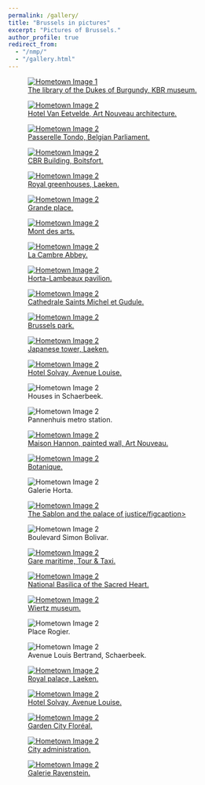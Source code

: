 ```yaml
---
permalink: /gallery/
title: "Brussels in pictures"
excerpt: "Pictures of Brussels."
author_profile: true
redirect_from: 
  - "/nmp/"
  - "/gallery.html"
---
```


<div class="gallery">
  <figure>
    <a href="https://www.kbr.be/en/museum/" target="_blank">
      <img src="/images/brussels/bourgogne.jpg" alt="Hometown Image 1">
      <figcaption>The library of the Dukes of Burgundy, KBR museum.</figcaption>
    </a>
  </figure>

  <figure>
    <a href="https://www.lab-an.be/en/" target="_blank">
      <img src="/images/brussels/hotel_van_eetvelde.jpg" alt="Hometown Image 2">
      <figcaption>Hotel Van Eetvelde, Art Nouveau architecture.</figcaption>
    </a>
  </figure>

  <figure>
     <a href="https://belgiqueinsolite.com/passerelle-tondo/" target="_blank">
       <img src="/images/brussels/anneau.jpg" alt="Hometown Image 2">
       <figcaption>Passerelle Tondo, Belgian Parliament.</figcaption>
     </a>
  </figure>

  <figure>
    <a href="https://en.wikipedia.org/wiki/CBR_Building" target="_blank">
    <img src="/images/brussels/cbr-2.jpg" alt="Hometown Image 2">
    <figcaption>CBR Building, Boitsfort.</figcaption>
    </a>
  </figure>

  <figure>
    <a href="https://www.monarchie.be/en/heritage/royal-greenhouses-in-laeken" target="_blank">
    <img src="/images/brussels/laeken_4.png" alt="Hometown Image 2">
    <figcaption>Royal greenhouses, Laeken.</figcaption>
    </a>
  </figure>

  <figure>
    <a href="http://visit.brussels/en/visitors/venue-details.Grand-Place.3743" target="_blank">
    <img src="/images/brussels/grand_place.png" alt="Hometown Image 2">
    <figcaption>Grande place.</figcaption>
    </a>
  </figure>

  
  <figure>
    <a href="https://www.visit.brussels/en/visitors/venue-details.The-Mont-des-Arts-Garden.266026/" target="_blank">
    <img src="/images/brussels/arts.png" alt="Hometown Image 2">
    <figcaption>Mont des arts.</figcaption>
    </a>
  </figure>

  <figure>
    <a href="https://www.visit.brussels/en/visitors/venue-details.La-Cambre-Abbey.248797/" target="_blank">
      <img src="/images/brussels/abbaye_cambre.jpg" alt="Hometown Image 2">
      <figcaption>La Cambre Abbey.</figcaption>
    </a>
  </figure>

  <figure>
    <a href="https://www.visit.brussels/en/visitors/venue-details.Horta-Lambeaux-pavilion.263131/" target="_blank">
    <img src="/images/brussels/passions_humaines_3.jpg" alt="Hometown Image 2">
    <figcaption>Horta-Lambeaux pavilion.</figcaption>
    </a>
  </figure>

  <figure>
    <a href="https://www.visit.brussels/en/visitors/venue-details.Cathedrale-Saints-Michel-et-Gudule.478" target="_blank">
    <img src="/images/brussels/cathedrale_1.jpg" alt="Hometown Image 2">
    <figcaption>Cathedrale Saints Michel et Gudule.</figcaption>
    </a>
  </figure>

  
  
  <figure>
    <a href="https://www.visit.brussels/en/visitors/venue-details.Brussels-Park.237417" target="_blank">
    <img src="/images/brussels/parc.jpg" alt="Hometown Image 2">
    <figcaption>Brussels park.</figcaption>
      </a>
  </figure>

  <figure>
    <a href="https://www.visit.brussels/en/visitors/venue-details.Japanese-Tower-Museums-of-the-Far-East.241960" target="_blank">
    <img src="/images/brussels/laeken_5.png" alt="Hometown Image 2">
    <figcaption>Japanese tower, Laeken.</figcaption>
    </a>
  </figure>

  <figure>
    <a href="https://hotelsolvay.be/en/" target="_blank">
    <img src="/images/brussels/hotel-solvay.jpg" alt="Hometown Image 2">
    <figcaption>Hotel Solvay, Avenue Louise.</figcaption>
    </a>
  </figure>

  <figure>
    <img src="/images/brussels/schaerbeek.jpg" alt="Hometown Image 2">
    <figcaption>Houses in Schaerbeek.</figcaption>
  </figure>


  <figure>
    <img src="/images/brussels/pannenhuis.JPG" alt="Hometown Image 2">
    <figcaption>Pannenhuis metro station.</figcaption>
  </figure>

  

  <figure>
    <a href="https://maisonhannon.be/en" target="_blank">
    <img src="/images/brussels/hannon_2.png" alt="Hometown Image 2">
    <figcaption>Maison Hannon, painted wall, Art Nouveau.</figcaption>
    </a>
  </figure>

  <figure>
    <a href="https://botanique.be/en" target="_blank">
    <img src="/images/brussels/botanique_2.png" alt="Hometown Image 2">
    <figcaption>Botanique.</figcaption>
    </a>
  </figure>

  <figure>
    <img src="/images/brussels/centrale.png" alt="Hometown Image 2">
    <figcaption>Galerie Horta.</figcaption>
  </figure>

  <figure>
    <a href="https://www.visit.brussels/en/visitors/plan-your-trip/neighbourhood-walk--the-sablon-and-the-marolles" target="_blank">
    <img src="/images/brussels/sablon.png" alt="Hometown Image 2">
    <figcaption>The Sablon and the palace of justice/figcaption>
    </a>
  </figure>


  <figure>
    <img src="/images/brussels/bolivar.jpg" alt="Hometown Image 2">
    <figcaption>Boulevard Simon Bolivar.</figcaption>
  </figure>

  <figure>
    <a href="https://tour-taxis.com/fr/event-space/gare-maritime/" target="_blank">
    <img src="/images/brussels/tour_taxi.jpg" alt="Hometown Image 2">
    <figcaption>Gare maritime, Tour & Taxi.</figcaption>
    </a>
  </figure>


  <figure>
    <a href="https://www.visit.brussels/en/visitors/venue-details.National-Basilica-of-the-Sacred-Heart-Koekelberg.270598" target="_blank">
    <img src="/images/brussels/koekelberg.jpg" alt="Hometown Image 2">
    <figcaption>National Basilica of the Sacred Heart.</figcaption>
    </a>
  </figure>



  <figure>
    <a href="https://fine-arts-museum.be/en/museums/musee-wiertz-museum" target="_blank">
    <img src="/images/brussels/wirtz_2.png" alt="Hometown Image 2">
    <figcaption>Wiertz museum.</figcaption>
    </a>
  </figure>

  <figure>
    <img src="/images/brussels/rogier.PNG" alt="Hometown Image 2">
    <figcaption>Place Rogier.</figcaption>
  </figure>

  <figure>
    <img src="/images/brussels/schaerbeek_street.JPG" alt="Hometown Image 2">
    <figcaption>Avenue Louis Bertrand, Schaerbeek.</figcaption>
  </figure>

  <figure>
    <a href="http://visit.brussels/en/visitors/venue-details.The-Royal-Castle-in-Laeken.248754" target="_blank">
    <img src="/images/brussels/laeken_3.png" alt="Hometown Image 2">
    <figcaption>Royal palace, Laeken.</figcaption>
    </a>
  </figure>

  <figure>
    <a href="https://hotelsolvay.be/en/" target="_blank">
    <img src="/images/brussels/hotel-solvay-2.jpg" alt="Hometown Image 2">
    <figcaption>Hotel Solvay, Avenue Louise.</figcaption>
    </a>
  </figure>



  <figure>
    <a href="https://www.visit.brussels/en/visitors/venue-details.Le-Logis-and-Floreal-Garden-Cities.266021" target="_blank">
    <img src="/images/brussels/floreal.jpg" alt="Hometown Image 2">
    <figcaption>Garden City Floréal.</figcaption>
    </a>
  </figure>

   <figure>
    <a href="https://www.58.brussels/" target="_blank">
    <img src="/images/brussels/rooftop_58.png" alt="Hometown Image 2">
    <figcaption>City administration.</figcaption>
    </a>
  </figure> 

  <figure>
    <a href="https://www.bruxellesmabelle.net/en/lieux/galerie-ravenstein/" target="_blank">
    <img src="/images/brussels/ravenstein.png" alt="Hometown Image 2">
    <figcaption>Galerie Ravenstein.</figcaption>
    </a>
  </figure>  


  <!-- Add more images and captions as needed -->
</div>
